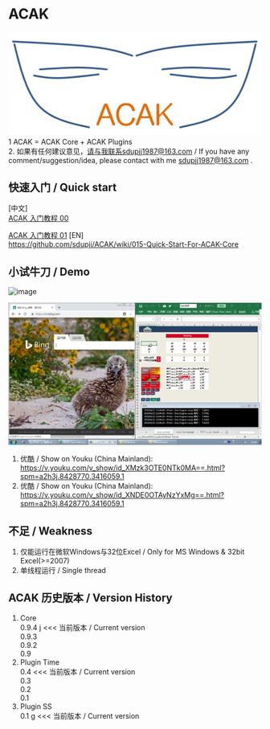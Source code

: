 ﻿# ACAK
![image](https://github.com/sdupjj/ACAK/blob/master/screenshots/logo.png#pic_center)     
1 ACAK = ACAK Core + ACAK Plugins  
2. 如果有任何建议意见，请与我联系sdupjj1987@163.com / If you have any comment/suggestion/idea, please contact with me sdupjj1987@163.com .   

## 快速入门 / Quick start
[中文]  
[ACAK 入门教程 00](https://github.com/sdupjj/ACAK/wiki/000-ACAK-%E5%85%A5%E9%97%A8%E6%95%99%E7%A8%8B-00)

[ACAK 入门教程 01](https://github.com/sdupjj/ACAK/wiki/001-ACAK-%E5%85%A5%E9%97%A8%E6%95%99%E7%A8%8B-01)
[EN]  
https://github.com/sdupjj/ACAK/wiki/015-Quick-Start-For-ACAK-Core  

## 小试牛刀 / Demo
 ![image](https://github.com/sdupjj/ACAK/blob/master/screenshots/20181224%20DEMO%2001.jpg)  

 ![image](https://github.com/sdupjj/ACAK/blob/master/screenshots/20190422DEMO02.png)  

1. 优酷 / Show on Youku (China Mainland):  
https://v.youku.com/v_show/id_XMzk3OTE0NTk0MA==.html?spm=a2h3j.8428770.3416059.1  
2. 优酷 / Show on Youku (China Mainland):  
https://v.youku.com/v_show/id_XNDE0OTAyNzYxMg==.html?spm=a2h3j.8428770.3416059.1


## 不足 / Weakness
1. 仅能运行在微软Windows与32位Excel / Only for MS Windows & 32bit Excel(>=2007)
2. 单线程运行 / Single thread  

## ACAK 历史版本 / Version History  
1. Core  
0.9.4 j  <<< 当前版本 / Current version  
0.9.3  
0.9.2  
0.9  
2. Plugin Time  
0.4  <<< 当前版本 / Current version  
0.3  
0.2    
0.1  
3. Plugin SS  
0.1 g <<< 当前版本 / Current version  
